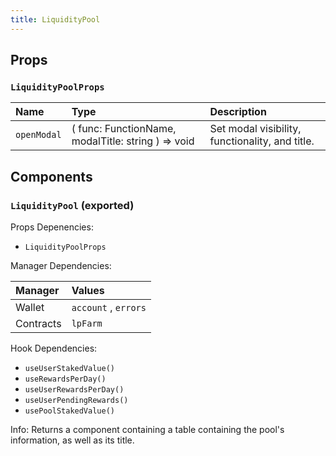 ```yaml
---
title: LiquidityPool
---
```


## Props

### `LiquidityPoolProps`

| Name | Type | Description                                                          |
| :--- | :--- | :------------------------------------------------------------------- |
| `openModal` | ( func: FunctionName, modalTitle: string ) => void | Set modal visibility, functionality, and title.

## Components

### `LiquidityPool` (exported)

Props Depenencies:

- `LiquidityPoolProps`

Manager Dependencies:

| Manager | Values                                                          |
| :--- | :------------------------------------------------------------------- |
| Wallet | `account` , `errors`
| Contracts | `lpFarm`

Hook Dependencies:
- `useUserStakedValue()`
- `useRewardsPerDay()`
- `useUserRewardsPerDay()`
- `useUserPendingRewards()`
- `usePoolStakedValue()`

Info: Returns a component containing a table containing the pool's information, as well as its title.
